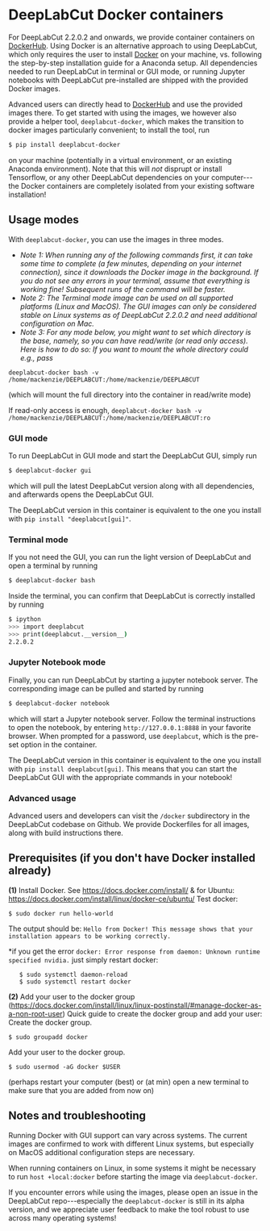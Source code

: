 # DeepLabCut Docker containers

For DeepLabCut 2.2.0.2 and onwards, we provide container containers on [DockerHub](https://hub.docker.com/r/deeplabcut/deeplabcut). Using Docker is an alternative approach to using DeepLabCut, which only requires the user to install [Docker](https://www.docker.com/) on your machine, vs. following the step-by-step installation guide for a Anaconda setup. All dependencies needed to run DeepLabCut in terminal or GUI mode, or running Jupyter notebooks with DeepLabCut pre-installed are shipped with the provided Docker images.

Advanced users can directly head to [DockerHub](https://hub.docker.com/r/deeplabcut/deeplabcut) and use the provided images there. To get started with using the images, we however also provide a helper tool, `deeplabcut-docker`, which makes the transition to docker images particularly convenient; to install the tool, run

``` bash
$ pip install deeplabcut-docker
```

on your machine (potentially in a virtual environment, or an existing Anaconda environment).
Note that this will *not* disprupt or install Tensorflow, or any other DeepLabCut dependencies on your computer---the Docker containers are completely isolated from your existing software installation!

## Usage modes

With `deeplabcut-docker`, you can use the images in three modes.

- *Note 1: When running any of the following commands first, it can take some time to complete (a few minutes, depending on your internet connection), since it downloads the Docker image in the background. If you do not see any errors in your terminal, assume that everything is working fine! Subsequent runs of the command will be faster.*
- *Note 2: The Terminal mode image can be used on all supported platforms (Linux and MacOS). The GUI images can only be considered stable on Linux systems as of DeepLabCut 2.2.0.2 and need additional configuration on Mac.*
- *Note 3: For any mode below, you might want to set which directory is the base, namely, so you can have read/write (or read only access). Here is how to do so:
If you want to mount the whole directory could e.g., pass*

`deeplabcut-docker bash -v /home/mackenzie/DEEPLABCUT:/home/mackenzie/DEEPLABCUT`

(which will mount the full directory into the container in read/write mode)

If read-only access is enough, `deeplabcut-docker bash -v /home/mackenzie/DEEPLABCUT:/home/mackenzie/DEEPLABCUT:ro`


### GUI mode

To run DeepLabCut in GUI mode and start the DeepLabCut GUI, simply run

``` bash
$ deeplabcut-docker gui
```

which will pull the latest DeepLabCut version along with all dependencies, and afterwards opens the DeepLabCut GUI.

The DeepLabCut version in this container is equivalent to the one you install with `pip install "deeplabcut[gui]"`.

### Terminal mode 

If you not need the GUI, you can run the light version of DeepLabCut and open a terminal by running

``` bash
$ deeplabcut-docker bash
```

Inside the terminal, you can confirm that DeepLabCut is correctly installed by running

``` bash
$ ipython
>>> import deeplabcut
>>> print(deeplabcut.__version__)
2.2.0.2
```

### Jupyter Notebook mode

Finally, you can run DeepLabCut by starting a jupyter notebook server. The corresponding image can be pulled and started by running

``` bash
$ deeplabcut-docker notebook 
```

which will start a Jupyter notebook server. Follow the terminal instructions to open the notebook, by entering `http://127.0.0.1:8888` in your favorite browser. When prompted for a password, use `deeplabcut`, which is the pre-set option in the container.

The DeepLabCut version in this container is equivalent to the one you install with `pip install deeplabcut[gui]`. This means that you can start the DeepLabCut GUI with the appropriate commands in your notebook!

### Advanced usage

Advanced users and developers can visit the `/docker` subdirectory in the DeepLabCut codebase on Github. We provide Dockerfiles for all images, along with build instructions there.

## Prerequisites (if you don't have Docker installed already)

**(1)** Install Docker. See https://docs.docker.com/install/ & for Ubuntu: https://docs.docker.com/install/linux/docker-ce/ubuntu/
Test docker: 

    $ sudo docker run hello-world
    
 The output should be: ``Hello from Docker! This message shows that your installation appears to be working correctly.``

*if you get the error ``docker: Error response from daemon: Unknown runtime specified nvidia.`` just simply restart docker: 
  
       $ sudo systemctl daemon-reload
       $ sudo systemctl restart docker

    
**(2)** Add your user to the docker group (https://docs.docker.com/install/linux/linux-postinstall/#manage-docker-as-a-non-root-user)
Quick guide  to create the docker group and add your user: 
Create the docker group.

    $ sudo groupadd docker
Add your user to the docker group.

    $ sudo usermod -aG docker $USER

(perhaps restart your computer (best) or (at min) open a new terminal to make sure that you are added from now on)


## Notes and troubleshooting

Running Docker with GUI support can vary across systems. The current images are confirmed to work with different Linux systems, but especially on MacOS additional configuration steps are necessary.

When running containers on Linux, in some systems it might be necessary to run `host +local:docker` before starting the image via `deeplabcut-docker`.

If you encounter errors while using the images, please open an issue in the DeepLabCut repo---especially the `deeplabcut-docker` is still in its alpha version, and we appreciate user feedback to make the tool robust to use across many operating systems!
